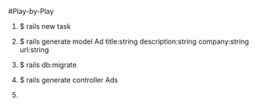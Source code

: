 #Play-by-Play

1. $ rails new task

2. $ rails generate model Ad title:string description:string company:string url:string

3. $ rails db:migrate

4. $ rails generate controller Ads

5. 
